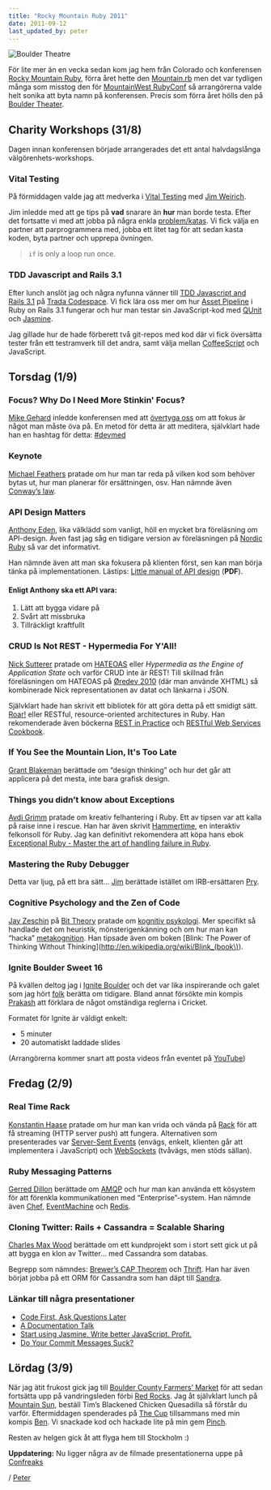 ```yaml
---
title: "Rocky Mountain Ruby 2011"
date: 2011-09-12
last_updated_by: peter
---
```

![Boulder Theatre](/images/blogg/rocky-mountain-ruby-2011/boulder_theatre.jpg)

För lite mer än en vecka sedan kom jag hem från Colorado och konferensen
[Rocky Mountain Ruby](http://rockymtnruby.com/), förra året hette den
[Mountain.rb](http://mountainrb.com/) men det var tydligen många som misstog den för [MountainWest
RubyConf](http://mtnwestrubyconf.org/) så arrangörerna valde helt sonika att byta
namn på konferensen. Precis som förra året hölls den på [Boulder Theater](http://www.bouldertheater.com/).

## Charity Workshops (31/8)

Dagen innan konferensen började arrangerades det ett antal halvdagslånga
välgörenhets-workshops.

### Vital Testing

På förmiddagen valde jag att medverka i
[Vital Testing](http://rockymtnruby.com/charity_workshop#vital)
med [Jim Weirich](http://onestepback.org/).

Jim inledde med att ge tips på **vad** snarare än **hur** man borde testa.
Efter det fortsatte vi med att jobba på några enkla
[problem/katas](http://onestepback.org/vital_testing/). Vi fick välja en partner att parprogrammera med, jobba ett litet tag för
att sedan kasta koden, byta partner och upprepa övningen.

> `if` is only a loop run once.

### TDD Javascript and Rails 3.1

Efter lunch anslöt jag och några nyfunna vänner till
[TDD Javascript and Rails 3.1](http://rockymtnruby.com/charity_workshop#tddjs)
på [Trada Codespace](http://www.trada.com/codespace/). Vi fick lära oss mer om hur
[Asset Pipeline](http://guides.rubyonrails.org/asset_pipeline.html) i Ruby on Rails 3.1 fungerar och hur man testar sin JavaScript-kod med [QUnit](http://docs.jquery.com/Qunit) och [Jasmine](http://pivotal.github.com/jasmine/).

Jag gillade hur de hade förberett två git-repos med kod där vi fick översätta tester från ett testramverk till det andra, samt välja mellan [CoffeeScript](http://coffeescript.com/) och JavaScript.

## Torsdag (1/9)

### Focus? Why Do I Need More Stinkin' Focus?

[Mike Gehard](https://twitter.com/mikegehard) inledde konferensen med
att [övertyga oss](http://www.slideshare.net/msgehard/focus-and-meditation) om att fokus är något man måste öva på. En metod för detta är att meditera, självklart hade han en hashtag för detta: [#devmed](http://www.hashtag.info/tag/devmed)

### Keynote

[Michael Feathers](http://michaelfeathers.typepad.com/) pratade om hur
man tar reda på vilken kod som behöver bytas ut, hur man planerar för
ersättningen, osv. Han nämnde även [Conway’s law](http://en.wikipedia.org/wiki/Conway's_Law).

### API Design Matters

[Anthony Eden](http://www.anthonyeden.com/), lika välklädd som vanligt,
höll en mycket bra föreläsning om API-design. Även fast jag såg en tidigare
version av föreläsningen på [Nordic Ruby](http://nordicruby.org/) så var
det informativt.

Han nämnde även att man ska fokusera på klienten först, sen kan man
börja tänka på implementationen. Lästips:
[Little manual of API design](http://chaos.troll.no/~shausman/api-design/api-design.pdf) (**PDF**).


#### Enligt Anthony ska ett API vara:

 1. Lätt att bygga vidare på
 2. Svårt att missbruka
 3. Tillräckligt kraftfullt

### CRUD Is Not REST - Hypermedia For Y'All!

[Nick Sutterer](http://nicksda.apotomo.de/) pratade om
[HATEOAS](http://en.wikipedia.org/wiki/HATEOAS) eller
*Hypermedia as the Engine of Application State* och varför CRUD inte är
REST! Till skillnad från föreläsningen om HATEOAS på
[Øredev 2010](http://oredev.org/2010) (där man använde XHTML)
så kombinerade Nick representationen av datat och länkarna i JSON.

Självklart hade han skrivit ett bibliotek för att göra detta på ett
smidigt sätt. [Roar!](http://rubygems.org/gems/roar) eller
RESTful, resource-oriented architectures in Ruby. Han rekomenderade även böckerna
[REST in Practice](http://restinpractice.com/) och
[RESTful Web Services
Cookbook](http://www.restful-webservices-cookbook.org/).

### If You See the Mountain Lion, It's Too Late

[Grant Blakeman](http://grantblakeman.com/) berättade om “design thinking”
och hur det går att applicera på det mesta, inte bara grafisk design.

### Things you didn’t know about Exceptions

[Avdi Grimm](http://about.avdi.org/) pratade om kreativ felhantering i
Ruby. Ett av tipsen var att kalla på raise inne i rescue. Han har även skrivit
[Hammertime](http://avdi.org/devblog/2010/01/18/hammertime/),
en interaktiv felkonsoll för Ruby. Jag kan definitivt rekomendera att köpa hans ebok
[Exceptional Ruby - Master the art of handling failure in Ruby](http://exceptionalruby.com/).

### Mastering the Ruby Debugger

Detta var ljug, på ett bra sätt… [Jim](http://edgecase.com/)
berättade istället om IRB-ersättaren [Pry](http://pry.github.com/).

### Cognitive Psychology and the Zen of Code

[Jay Zeschin](http://unstuck.zeschin.org/) på [Bit Theory](http://bittheory.com/)
pratade om [kognitiv psykologi](http://sv.wikipedia.org/wiki/Kognitiv_psykologi). Mer specifikt så handlade det om heuristik, mönsterigenkänning och om hur man kan “hacka” [metakognition](http://sv.wikipedia.org/wiki/Metakognition). Han tipsade även om boken [Blink: The Power of Thinking Without Thinking](http://en.wikipedia.org/wiki/Blink_(book\)).

### Ignite Boulder Sweet 16

På kvällen deltog jag i [Ignite Boulder](http://igniteboulder.com/) och
det var lika inspirerande och galet som jag hört
[folk](http://acrookston.com/) berätta om tidigare. Bland annat försökte min kompis [Prakash](http://www.prakashmurthy.com/)
att förklara de något omständiga reglerna i Cricket.

Formatet för Ignite är väldigt enkelt:

 - 5 minuter
 - 20 automatiskt laddade slides

(Arrangörerna kommer snart att posta videos från eventet på
[YouTube](http://www.youtube.com/user/igniteboulder))

## Fredag (2/9)

### Real Time Rack

[Konstantin Haase](http://rkh.im/) pratade om hur man kan vrida och
vända på [Rack](http://rack.rubyforge.org/) för att få streaming
(HTTP server push) att fungera. Alternativen som presenterades var
[Server-Sent Events](http://dev.w3.org/html5/eventsource/) (envägs,
enkelt, klienten går att implementera i JavaScript) och
[WebSockets](http://websocket.org/) (tvåvägs, men stöds sällan).

### Ruby Messaging Patterns

[Gerred Dillon](https://github.com/gerred) berättade om
[AMQP](http://en.wikipedia.org/wiki/Advanced_Message_Queuing_Protocol)
och hur man kan använda ett kösystem för att förenkla kommunikationen
med “Enterprise”-system. Han nämnde även [Chef](http://www.opscode.com/chef/), [EventMachine](http://rubyeventmachine.com/) och [Redis](http://redis.io/).

### Cloning Twitter: Rails + Cassandra = Scalable Sharing

[Charles Max Wood](http://teachmetocode.com/) berättade om ett kundprojekt som i stort sett gick ut på att bygga en klon av Twitter… med Cassandra som databas.

Begrepp som nämndes: [Brewer’s CAP Theorem](http://www.julianbrowne.com/article/viewer/brewers-cap-theorem) och [Thrift](http://thrift.apache.org/). Han har även börjat jobba på ett ORM för Cassandra som han däpt till [Sandra](http://rubygems.org/gems/sandra).

### Länkar till några presentationer

 - [Code First, Ask Questions Later](http://speakerdeck.com/u/tclem/p/code-first-ask-questions-later)
 - [A Documentation Talk](http://speakerdeck.com/u/holman/p/a-documentation-talk)
 - [Start using Jasmine. Write better JavaScript. Profit.](http://speakerdeck.com/u/searls/p/jasmine-for-rubyists-rockymtnruby-with-cory-flanigan-justin-searls)
 - [Do Your Commit Messages Suck?](http://speakerdeck.com/u/rmm5t/p/do-your-commit-messages-suck)

## Lördag (3/9)

När jag ätit frukost gick jag till [Boulder County Farmers’ Market](http://www.boulderfarmers.org/) för att sedan fortsätta upp på vandringsleden förbi [Red
Rocks](http://www.bouldercolorado.gov/index.php?option=com_content&task=view&id=3029&Itemid=1035).
Jag åt självklart lunch på [Mountain Sun](http://www.mountainsunpub.com/), beställ Tim’s Blackened Chicken Quesadilla så förstår du varför. Eftermiddagen spenderades på [The Cup](http://www.thecupboulder.com/) tillsammans med min kompis [Ben](http://benatkin.com/).
Vi snackade kod och hackade lite på min gem [Pinch](http://peterhellberg.github.com/pinch/).

Resten av helgen gick åt att flyga hem till Stockholm :)

**Uppdatering:** Nu ligger några av de filmade presentationerna uppe på [Confreaks](http://confreaks.net/events/rockymtnruby2011)

/ [Peter](/peter)
